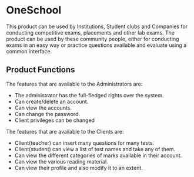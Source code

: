 # OneSchool
This product can be used by Institutions, Student clubs and Companies for conducting competitive exams, placements and other lab exams. The product can be used by these community people, either for conducting exams in an easy way or practice questions available and evaluate using a common interface.
## Product Functions
The features that are available to the Administrators are:
- The administrator has the full-fledged rights over the system.
- Can create/delete an account.
- Can view the accounts.
- Can change the password.
- Client privileges can be changed

The features that are available to the Clients are:
- Client(teacher) can insert many questions for many tests.
- Client(student) can view a list of test names and take any of them.
- Can view the different categories of marks available in their account.
- Can view the various reading material.
- Can view their profile and also modify it to an extent.
